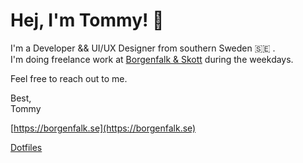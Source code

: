 # Hej, I'm Tommy! 👋

I'm a Developer && UI/UX Designer from southern Sweden 🇸🇪 .  
I'm doing freelance work at [Borgenfalk & Skott](https://github.com/Borgenfalk-Skott) during the weekdays.

Feel free to reach out to me.

Best,  
Tommy

[https://borgenfalk.se](https://borgenfalk.se)

[Dotfiles](https://github.com/tommyskott/dotfiles)
